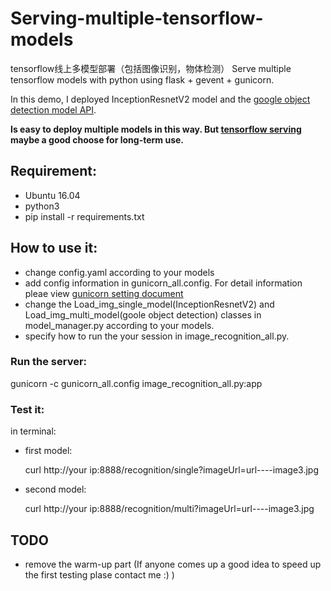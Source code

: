 # Serving-multiple-tensorflow-models
tensorflow线上多模型部署（包括图像识别，物体检测）
Serve multiple tensorflow models with python using flask + gevent + gunicorn.

In this demo, I deployed InceptionResnetV2 model and the [google object detection model API](https://github.com/tensorflow/models/tree/master/research/object_detection).

**Is easy to deploy multiple models in this way. But [tensorflow serving](https://www.tensorflow.org/serving/) maybe a good choose for long-term use.**

## Requirement:
- Ubuntu 16.04
- python3
- pip install -r requirements.txt

## How to use it:
- change config.yaml according to your models
- add config information in gunicorn_all.config. For detail information pleae view [gunicorn setting document](http://docs.gunicorn.org/en/latest/settings.html)
- change the Load_img_single_model(InceptionResnetV2) and Load_img_multi_model(goole object detection) classes in model_manager.py according to your models.
- specify how to run the your session in image_recognition_all.py.

### Run the server:
gunicorn -c gunicorn_all.config image_recognition_all.py:app

### Test it:
in terminal:
- first model:

  curl http://your ip:8888/recognition/single?imageUrl=url----image3.jpg
- second model:

  curl http://your ip:8888/recognition/multi?imageUrl=url----image3.jpg

## TODO
- remove the warm-up part (If anyone comes up a good idea to speed up the first testing plase contact me :) )
